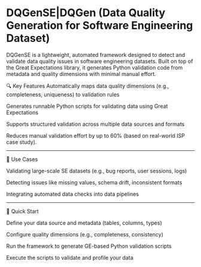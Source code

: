 # DQGenSE|DQGen (Data Quality Generation for Software Engineering Dataset)

DQGenSE is a lightweight, automated framework designed to detect and validate data quality issues in software engineering datasets. Built on top of the Great Expectations library, it generates Python validation code from metadata and quality dimensions with minimal manual effort.

🔍 Key Features
Automatically maps data quality dimensions (e.g., completeness, uniqueness) to validation rules

Generates runnable Python scripts for validating data using Great Expectations

Supports structured validation across multiple data sources and formats

Reduces manual validation effort by up to 60% (based on real-world ISP case study).

--------------

📁 Use Cases

Validating large-scale SE datasets (e.g., bug reports, user sessions, logs)

Detecting issues like missing values, schema drift, inconsistent formats

Integrating automated data checks into data pipelines

--------------
🚀 Quick Start

Define your data source and metadata (tables, columns, types)

Configure quality dimensions (e.g., completeness, consistency)

Run the framework to generate GE-based Python validation scripts

Execute the scripts to validate and profile your data
